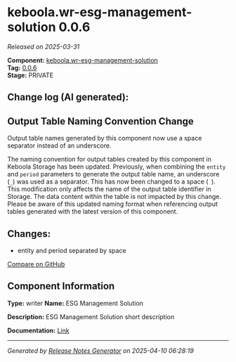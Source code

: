 #  keboola.wr-esg-management-solution 0.0.6

_Released on 2025-03-31_

**Component:** [keboola.wr-esg-management-solution](https://github.com/keboola/component-esg)  
**Tag:** [0.0.6](https://github.com/keboola/component-esg/releases/tag/0.0.6)  
**Stage:** PRIVATE


## Change log (AI generated):
## Output Table Naming Convention Change
Output table names generated by this component now use a space separator instead of an underscore.

The naming convention for output tables created by this component in Keboola Storage has been updated.
Previously, when combining the `entity` and `period` parameters to generate the output table name, an underscore (`_`) was used as a separator. This has now been changed to a space (` `).
This modification only affects the name of the output table identifier in Storage. The data content within the table is not impacted by this change. Please be aware of this updated naming format when referencing output tables generated with the latest version of this component.



## Changes:



- entity and period separated by space 



[Compare on GitHub](https://github.com/keboola/component-esg/compare/0.0.5...0.0.6)



## Component Information
**Type:** writer
**Name:** ESG Management Solution

**Description:** ESG Management Solution short description


**Documentation:** [Link](https://github.com/keboola/component-esg/blob/master/README.md)



---
_Generated by [Release Notes Generator](https://github.com/keboola/release-notes-generator)
on 2025-04-10 06:28:19_